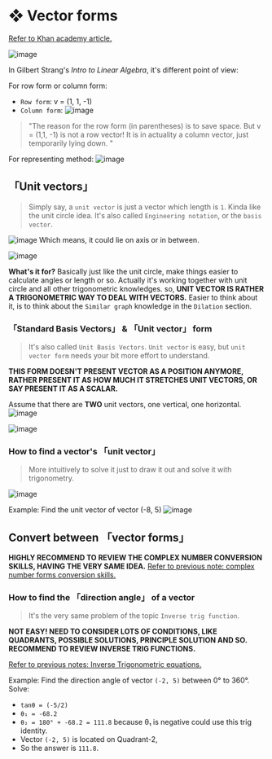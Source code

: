 # ❖ Vector forms

[Refer to Khan academy article.](https://www.khanacademy.org/math/precalculus/vectors-precalc/magnitude-direction/a/vector-forms-review)

![image](https://user-images.githubusercontent.com/14041622/38547847-c2e1b29a-3ce2-11e8-9464-a5fbba606102.png)

In Gilbert Strang's _Intro to Linear Algebra_, it's different point of view:

For row form or column form:
- `Row form`: v = (1, 1, -1)
- `Column form`: 
![image](https://user-images.githubusercontent.com/14041622/38878583-dfea6254-4293-11e8-896c-8d77dc9f8cfb.png)
> "The reason for the row form (in parentheses) is to save space. But v = (1,1, -1) is not a row vector! It is in actuality a column vector, just temporarily lying down. "

For representing method:
![image](https://user-images.githubusercontent.com/14041622/38878751-4877e99a-4294-11e8-9e86-aee4d47bf80b.png)



## 「Unit vectors」

> Simply say, a `unit vector` is just a vector which length is `1`. Kinda like the unit circle idea.
It's also called `Engineering notation`, or the `basis vector`.

![image](https://user-images.githubusercontent.com/14041622/38917048-17088350-431c-11e8-9f52-3da7b4e8fced.png)
Which means, it could lie on axis or in between.

![image](https://user-images.githubusercontent.com/14041622/38659785-831c216e-3e5d-11e8-8623-77fcc365adcb.png)

**What's it for?**
Basically just like the unit circle, make things easier to calculate angles or length or so. 
Actually it's working together with unit circle and all other trigonometric knowledges.
so, 
**UNIT VECTOR IS RATHER A TRIGONOMETRIC WAY TO DEAL WITH VECTORS.**
Easier to think about it, is to think about the `Similar graph` knowledge in the `Dilation` section. 


### 「Standard Basis Vectors」 & 「Unit vector」 form

> It's also called `Unit Basis Vectors`.
`Unit vector` is easy, but `unit vector form` needs your bit more effort to understand.

**THIS FORM DOESN'T PRESENT VECTOR AS A POSITION ANYMORE, RATHER PRESENT IT AS HOW MUCH IT STRETCHES UNIT VECTORS, OR SAY PRESENT IT AS A SCALAR.**

Assume that there are **TWO** unit vectors, one vertical, one horizontal.
![image](https://user-images.githubusercontent.com/14041622/38548131-9347693e-3ce3-11e8-9600-3b5ee57e70ed.png)

![image](https://user-images.githubusercontent.com/14041622/38547964-1747a326-3ce3-11e8-9f99-ea9024e007fd.png)

### How to find a vector's 「unit vector」

> More intuitively to solve it just to draw it out and solve it with trigonometry. 

![image](https://user-images.githubusercontent.com/14041622/38602559-b0cc106c-3d9d-11e8-9e63-651ac3ab4daf.png)

Example: Find the unit vector of vector (-8, 5)
![image](https://user-images.githubusercontent.com/14041622/38602586-cbb09484-3d9d-11e8-8c2d-35d1a71daa06.png)


## Convert between 「vector forms」

**HIGHLY RECOMMEND TO REVIEW THE COMPLEX NUMBER CONVERSION SKILLS, HAVING THE VERY SAME IDEA.**
[Refer to previous note: complex number forms conversion skills.](https://github.com/solomonxie/solomonxie.github.io/issues/44#issuecomment-379646389)

### How to find the 「direction angle」 of a vector

> It's the very same problem of the topic `Inverse trig function`. 

**NOT EASY! NEED TO CONSIDER LOTS OF CONDITIONS, LIKE QUADRANTS, POSSIBLE SOLUTIONS, PRINCIPLE SOLUTION AND SO. RECOMMEND TO REVIEW INVERSE TRIG FUNCTIONS.**

[Refer to previous notes: Inverse Trigonometric equations.](https://github.com/solomonxie/solomonxie.github.io/issues/44#issuecomment-377686394)

Example: Find the direction angle of vector `(-2, 5)` between 0° to 360°.
Solve:
- `tanθ = (-5/2)`
- `θ₁ = -68.2`
- `θ₂ = 180° + -68.2 = 111.8` because θ₁ is negative could use this trig identity.
- Vector `(-2, 5)` is located on Quadrant-2, 
- So the answer is `111.8`.
